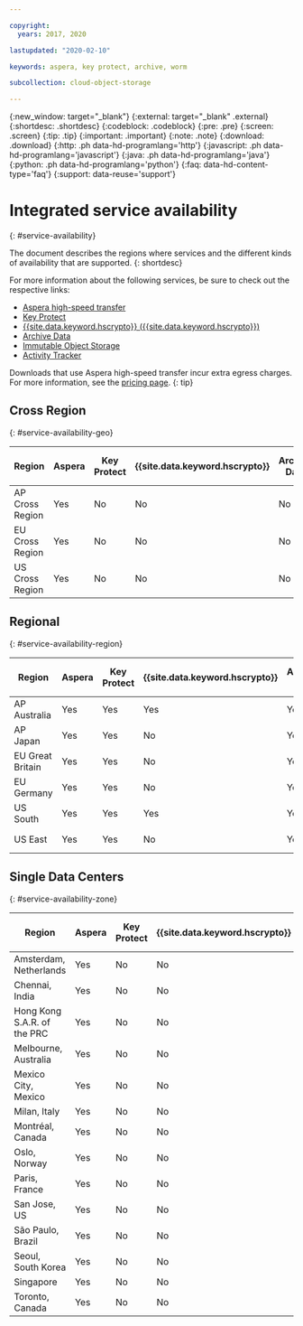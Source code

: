 ```yaml
---

copyright:
  years: 2017, 2020

lastupdated: "2020-02-10"

keywords: aspera, key protect, archive, worm

subcollection: cloud-object-storage

---
```

{:new_window: target="_blank"}
{:external: target="_blank" .external}
{:shortdesc: .shortdesc}
{:codeblock: .codeblock}
{:pre: .pre}
{:screen: .screen}
{:tip: .tip}
{:important: .important}
{:note: .note}
{:download: .download} 
{:http: .ph data-hd-programlang='http'} 
{:javascript: .ph data-hd-programlang='javascript'} 
{:java: .ph data-hd-programlang='java'} 
{:python: .ph data-hd-programlang='python'}
{:faq: data-hd-content-type='faq'}
{:support: data-reuse='support'}

# Integrated service availability
{: #service-availability}

The document describes the regions where services and the different kinds of availability that are supported.
{: shortdesc}

For more information about the following services, be sure to check out the respective links:

* [Aspera high-speed transfer](/docs/services/cloud-object-storage/basics?topic=cloud-object-storage-aspera)
* [Key Protect](docs/services/cloud-object-storage/iam?topic=cloud-object-storage-encryption#encryption-kp)
* [{{site.data.keyword.hscrypto}} ({{site.data.keyword.hscrypto}})](/docs/services/cloud-object-storage?topic=cloud-object-storage-encryption)
* [Archive Data](/docs/services/cloud-object-storage/basics?topic=cloud-object-storage-archive)
* [Immutable Object Storage](/docs/services/cloud-object-storage/basics?topic=cloud-object-storage-immutable)
* [Activity Tracker](/docs/services/Activity-Tracker-with-LogDNA?topic=logdnaat-getting-started#getting-started)


Downloads that use Aspera high-speed transfer incur extra egress charges. For more information, see the [pricing page](https://www.ibm.com/cloud/object-storage).
{: tip}

## Cross Region
{: #service-availability-geo}

| Region          | Aspera | Key Protect | {{site.data.keyword.hscrypto}} | Archive Data | Immutable Object Storage | Activity Tracker | Functions | Smart Tier |
|-----------------|--------|-------------|--------------------------------|--------------|--------------------------|------------------|-----------|------------|
| AP Cross Region | Yes    | No          | No                             | No           | No                       | Tokyo            | No        | Yes        |
| EU Cross Region | Yes    | No          | No                             | No           | No                       | Frankfurt        | No        | Yes        |
| US Cross Region | Yes    | No          | No                             | No           | Yes                      | Dallas           | No        | Yes        |




## Regional
{: #service-availability-region}

| Region           | Aspera | Key Protect | {{site.data.keyword.hscrypto}} | Archive Data | Immutable Object Storage | Activity Tracker | Functions | Smart Tier |
|------------------|--------|-------------|--------------------------------|--------------|--------------------------|------------------|-----------|------------|
| AP Australia     | Yes    | Yes         | Yes                            | Yes          | Yes                      | Sydney           | No        | Yes        |
| AP Japan         | Yes    | Yes         | No                             | Yes          | Yes                      | Tokyo            | Yes       | Yes        |
| EU Great Britain | Yes    | Yes         | No                             | Yes          | Yes                      | London           | Yes       | Yes        |
| EU Germany       | Yes    | Yes         | No                             | Yes          | Yes                      | Frankfurt        | Yes       | Yes        |
| US South         | Yes    | Yes         | Yes                            | Yes          | Yes                      | Dallas           | Yes       | Yes        |
| US East          | Yes    | Yes         | No                             | Yes          | Yes                      | Washington DC           | Yes       | Yes        |

## Single Data Centers
{: #service-availability-zone}

| Region                      | Aspera | Key Protect | {{site.data.keyword.hscrypto}} | Archive Data | Immutable Object Storage | Activity Tracker | Functions | Smart Tier |
|-----------------------------|--------|-------------|--------------------------------|--------------|--------------------------|------------------|-----------|-----------|
| Amsterdam, Netherlands      | Yes    | No          | No                             | No           | No                       | Frankfurt        | No        | No        |
| Chennai, India              | Yes    | No          | No                             | No           | No                       | Tokyo            | No        | No        |
| Hong Kong S.A.R. of the PRC | Yes    | No          | No                             | No           | No                       | Tokyo            | No        | No        |
| Melbourne, Australia        | Yes    | No          | No                             | No           | No                       | Sydney           | No        | No        |
| Mexico City, Mexico         | Yes    | No          | No                             | No           | No                       | Dallas           | No        | No        |
| Milan, Italy                | Yes    | No          | No                             | No           | No                       | Frankfurt        | No        | No        |
| Montréal, Canada            | Yes    | No          | No                             | No           | No                       | Dallas           | No        | No        |
| Oslo, Norway                | Yes    | No          | No                             | No           | No                       | Frankfurt        | No        | No        |
| Paris, France               | Yes    | No          | No                             | No           | No                       | Frankfurt        | No        | No        |
| San Jose, US                | Yes    | No          | No                             | No           | No                       | Dallas           | No        | No        |
| São Paulo, Brazil           | Yes    | No          | No                             | Yes          | No                       | Dallas           | No        | No        |
| Seoul, South Korea          | Yes    | No          | No                             | No           | No                       | Tokyo            | No        | No        |
| Singapore                   | Yes    | No          | No                             | No           | No                       | Tokyo            | No        | No        |
| Toronto, Canada             | Yes    | No          | No                             | Yes          | No                       | Dallas           | No        | No        |

